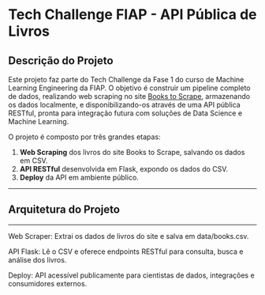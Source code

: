 # Tech Challenge FIAP - API Pública de Livros

## Descrição do Projeto

Este projeto faz parte do Tech Challenge da Fase 1 do curso de Machine Learning Engineering da FIAP. O objetivo é construir um pipeline completo de dados, realizando web scraping no site [Books to Scrape](https://books.toscrape.com/), armazenando os dados localmente, e disponibilizando-os através de uma API pública RESTful, pronta para integração futura com soluções de Data Science e Machine Learning.

O projeto é composto por três grandes etapas:
1. **Web Scraping** dos livros do site Books to Scrape, salvando os dados em CSV.
2. **API RESTful** desenvolvida em Flask, expondo os dados do CSV.
3. **Deploy** da API em ambiente público.

---

## Arquitetura do Projeto

------------------------------------------------------------


Web Scraper: Extrai os dados de livros do site e salva em data/books.csv.

API Flask: Lê o CSV e oferece endpoints RESTful para consulta, busca e análise dos livros.

Deploy: API acessível publicamente para cientistas de dados, integrações e consumidores externos.

